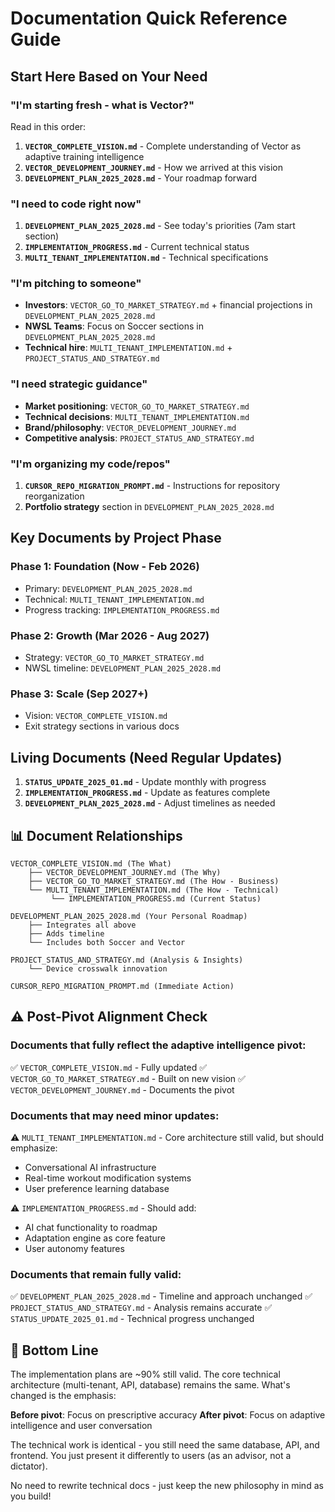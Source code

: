 # Documentation Quick Reference Guide

## Start Here Based on Your Need

### "I'm starting fresh - what is Vector?"
Read in this order:
1. **`VECTOR_COMPLETE_VISION.md`** - Complete understanding of Vector as adaptive training intelligence
2. **`VECTOR_DEVELOPMENT_JOURNEY.md`** - How we arrived at this vision
3. **`DEVELOPMENT_PLAN_2025_2028.md`** - Your roadmap forward

### "I need to code right now"
1. **`DEVELOPMENT_PLAN_2025_2028.md`** - See today's priorities (7am start section)
2. **`IMPLEMENTATION_PROGRESS.md`** - Current technical status
3. **`MULTI_TENANT_IMPLEMENTATION.md`** - Technical specifications

### "I'm pitching to someone"
- **Investors**: `VECTOR_GO_TO_MARKET_STRATEGY.md` + financial projections in `DEVELOPMENT_PLAN_2025_2028.md`
- **NWSL Teams**: Focus on Soccer sections in `DEVELOPMENT_PLAN_2025_2028.md`
- **Technical hire**: `MULTI_TENANT_IMPLEMENTATION.md` + `PROJECT_STATUS_AND_STRATEGY.md`

### "I need strategic guidance"
- **Market positioning**: `VECTOR_GO_TO_MARKET_STRATEGY.md`
- **Technical decisions**: `MULTI_TENANT_IMPLEMENTATION.md`
- **Brand/philosophy**: `VECTOR_DEVELOPMENT_JOURNEY.md`
- **Competitive analysis**: `PROJECT_STATUS_AND_STRATEGY.md`

### "I'm organizing my code/repos"
1. **`CURSOR_REPO_MIGRATION_PROMPT.md`** - Instructions for repository reorganization
2. **Portfolio strategy** section in `DEVELOPMENT_PLAN_2025_2028.md`

## Key Documents by Project Phase

### Phase 1: Foundation (Now - Feb 2026)
- Primary: `DEVELOPMENT_PLAN_2025_2028.md`
- Technical: `MULTI_TENANT_IMPLEMENTATION.md`
- Progress tracking: `IMPLEMENTATION_PROGRESS.md`

### Phase 2: Growth (Mar 2026 - Aug 2027)
- Strategy: `VECTOR_GO_TO_MARKET_STRATEGY.md`
- NWSL timeline: `DEVELOPMENT_PLAN_2025_2028.md`

### Phase 3: Scale (Sep 2027+)
- Vision: `VECTOR_COMPLETE_VISION.md`
- Exit strategy sections in various docs

## Living Documents (Need Regular Updates)

1. **`STATUS_UPDATE_2025_01.md`** - Update monthly with progress
2. **`IMPLEMENTATION_PROGRESS.md`** - Update as features complete
3. **`DEVELOPMENT_PLAN_2025_2028.md`** - Adjust timelines as needed

## 📊 Document Relationships

```
VECTOR_COMPLETE_VISION.md (The What)
    ├── VECTOR_DEVELOPMENT_JOURNEY.md (The Why)
    ├── VECTOR_GO_TO_MARKET_STRATEGY.md (The How - Business)
    └── MULTI_TENANT_IMPLEMENTATION.md (The How - Technical)
         └── IMPLEMENTATION_PROGRESS.md (Current Status)

DEVELOPMENT_PLAN_2025_2028.md (Your Personal Roadmap)
    ├── Integrates all above
    ├── Adds timeline
    └── Includes both Soccer and Vector

PROJECT_STATUS_AND_STRATEGY.md (Analysis & Insights)
    └── Device crosswalk innovation

CURSOR_REPO_MIGRATION_PROMPT.md (Immediate Action)
```

## ⚠️ Post-Pivot Alignment Check

### Documents that fully reflect the adaptive intelligence pivot:
✅ `VECTOR_COMPLETE_VISION.md` - Fully updated
✅ `VECTOR_GO_TO_MARKET_STRATEGY.md` - Built on new vision
✅ `VECTOR_DEVELOPMENT_JOURNEY.md` - Documents the pivot

### Documents that may need minor updates:
⚠️ `MULTI_TENANT_IMPLEMENTATION.md` - Core architecture still valid, but should emphasize:
- Conversational AI infrastructure
- Real-time workout modification systems
- User preference learning database

⚠️ `IMPLEMENTATION_PROGRESS.md` - Should add:
- AI chat functionality to roadmap
- Adaptation engine as core feature
- User autonomy features

### Documents that remain fully valid:
✅ `DEVELOPMENT_PLAN_2025_2028.md` - Timeline and approach unchanged
✅ `PROJECT_STATUS_AND_STRATEGY.md` - Analysis remains accurate
✅ `STATUS_UPDATE_2025_01.md` - Technical progress unchanged

## 🎯 Bottom Line

The implementation plans are ~90% still valid. The core technical architecture (multi-tenant, API, database) remains the same. What's changed is the emphasis:

**Before pivot**: Focus on prescriptive accuracy
**After pivot**: Focus on adaptive intelligence and user conversation

The technical work is identical - you still need the same database, API, and frontend. You just present it differently to users (as an advisor, not a dictator).

No need to rewrite technical docs - just keep the new philosophy in mind as you build!